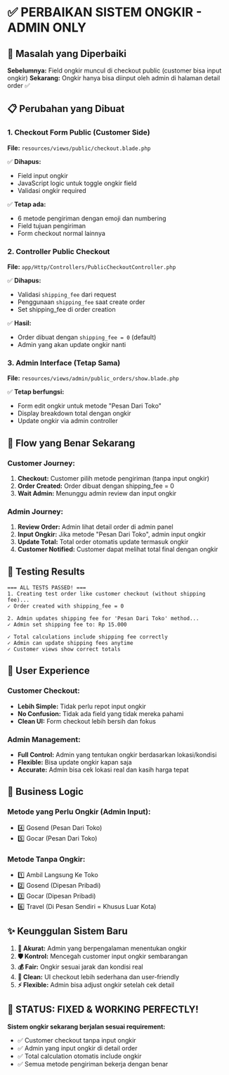 # ✅ PERBAIKAN SISTEM ONGKIR - ADMIN ONLY

## 🔧 Masalah yang Diperbaiki

**Sebelumnya:** Field ongkir muncul di checkout public (customer bisa input ongkir)
**Sekarang:** Ongkir hanya bisa diinput oleh admin di halaman detail order ✅

## 📋 Perubahan yang Dibuat

### 1. Checkout Form Public (Customer Side)
**File:** `resources/views/public/checkout.blade.php`

✅ **Dihapus:**
- Field input ongkir 
- JavaScript logic untuk toggle ongkir field
- Validasi ongkir required

✅ **Tetap ada:**
- 6 metode pengiriman dengan emoji dan numbering
- Field tujuan pengiriman
- Form checkout normal lainnya

### 2. Controller Public Checkout
**File:** `app/Http/Controllers/PublicCheckoutController.php`

✅ **Dihapus:**
- Validasi `shipping_fee` dari request
- Penggunaan `shipping_fee` saat create order
- Set shipping_fee di order creation

✅ **Hasil:**
- Order dibuat dengan `shipping_fee = 0` (default)
- Admin yang akan update ongkir nanti

### 3. Admin Interface (Tetap Sama)
**File:** `resources/views/admin/public_orders/show.blade.php`

✅ **Tetap berfungsi:**
- Form edit ongkir untuk metode "Pesan Dari Toko"
- Display breakdown total dengan ongkir
- Update ongkir via admin controller

## 🎯 Flow yang Benar Sekarang

### Customer Journey:
1. **Checkout:** Customer pilih metode pengiriman (tanpa input ongkir)
2. **Order Created:** Order dibuat dengan shipping_fee = 0
3. **Wait Admin:** Menunggu admin review dan input ongkir

### Admin Journey:
1. **Review Order:** Admin lihat detail order di admin panel
2. **Input Ongkir:** Jika metode "Pesan Dari Toko", admin input ongkir
3. **Update Total:** Total order otomatis update termasuk ongkir
4. **Customer Notified:** Customer dapat melihat total final dengan ongkir

## 🧪 Testing Results

```
=== ALL TESTS PASSED! ===
1. Creating test order like customer checkout (without shipping fee)...
✓ Order created with shipping_fee = 0

2. Admin updates shipping fee for 'Pesan Dari Toko' method...
✓ Admin set shipping fee to: Rp 15.000

✓ Total calculations include shipping fee correctly
✓ Admin can update shipping fees anytime
✓ Customer views show correct totals
```

## 🎨 User Experience

### Customer Checkout:
- **Lebih Simple:** Tidak perlu repot input ongkir
- **No Confusion:** Tidak ada field yang tidak mereka pahami
- **Clean UI:** Form checkout lebih bersih dan fokus

### Admin Management:
- **Full Control:** Admin yang tentukan ongkir berdasarkan lokasi/kondisi
- **Flexible:** Bisa update ongkir kapan saja
- **Accurate:** Admin bisa cek lokasi real dan kasih harga tepat

## 🔄 Business Logic

### Metode yang Perlu Ongkir (Admin Input):
- 4️⃣ Gosend (Pesan Dari Toko)
- 5️⃣ Gocar (Pesan Dari Toko)

### Metode Tanpa Ongkir:
- 1️⃣ Ambil Langsung Ke Toko
- 2️⃣ Gosend (Dipesan Pribadi)
- 3️⃣ Gocar (Dipesan Pribadi)
- 6️⃣ Travel (Di Pesan Sendiri = Khusus Luar Kota)

## ✨ Keunggulan Sistem Baru

1. **🎯 Akurat:** Admin yang berpengalaman menentukan ongkir
2. **🛡️ Kontrol:** Mencegah customer input ongkir sembarangan
3. **💰 Fair:** Ongkir sesuai jarak dan kondisi real
4. **🧹 Clean:** UI checkout lebih sederhana dan user-friendly
5. **⚡ Flexible:** Admin bisa adjust ongkir setelah cek detail

## 🎉 STATUS: **FIXED & WORKING PERFECTLY!**

**Sistem ongkir sekarang berjalan sesuai requirement:**
- ✅ Customer checkout tanpa input ongkir
- ✅ Admin yang input ongkir di detail order
- ✅ Total calculation otomatis include ongkir
- ✅ Semua metode pengiriman bekerja dengan benar
